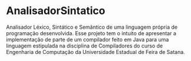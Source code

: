 # AnalisadorSintatico
Analisador Léxico, Sintático e Semântico de uma linguagem própria de programação desenvolvida. Esse projeto tem o intuito de apresentar a implementação de parte de um compilador feito em Java para uma linguagem estipulada na disciplina de Compiladores do curso de Engenharia de Computação da Universidade Estadual de Feira de Satana.
